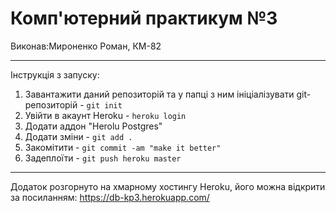 # Комп'ютерний практикум №3

Виконав:Мироненко Роман, КМ-82
    
____
 
 Інструкція з запуску: 
   1) Завантажити даний репозиторій та у папці з ним ініціалізувати git-репозиторій - `git init`
   2) Увійти в акаунт Heroku - `heroku login`
   3) Додати аддон "Herolu Postgres"
   4) Додати зміни - `git add .`
   5) Закомітити - `git commit -am "make it better"`
   6) Задеплоїти - `git push heroku master`

----

Додаток розгорнуто на хмарному хостингу Heroku, його можна відкрити за посиланням: https://db-kp3.herokuapp.com/

